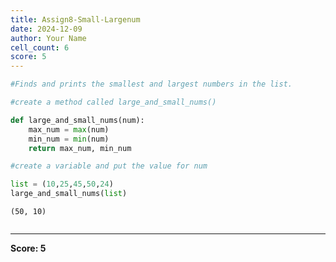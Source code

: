 ```yaml
---
title: Assign8-Small-Largenum
date: 2024-12-09
author: Your Name
cell_count: 6
score: 5
---
```


```python
#Finds and prints the smallest and largest numbers in the list.
```


```python
#create a method called large_and_small_nums()
```


```python
def large_and_small_nums(num):
    max_num = max(num)
    min_num = min(num)
    return max_num, min_num
```


```python
#create a variable and put the value for num
```


```python
list = (10,25,45,50,24)
large_and_small_nums(list)
```




    (50, 10)




```python

```


---
**Score: 5**
